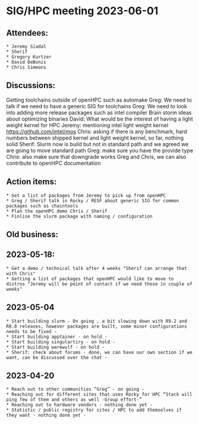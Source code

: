 # SIG/HPC meeting 2023-06-01

## Attendees:
    * Jeremy Siadal
    * Sherif
    * Gregory Kurtzer
    * David DeBonis
    * Chris Simmons

## Discussions:
Getting toolchains outside of openHPC such as automake
Greg: We need to talk if we need to have a generic SIG for toolchains
Greg: We need to look into adding more release packages such as intel compiler
Brain storm ideas about optimizing binaries
David: What would be the interest of having a light weight kernel for HPC
Jeremy: mentioning intel light weight kernel https://github.com/intel/mos
Chris: asking if there is any benchmark, hard numbers between shipped kernel and light weight kernel, so far, nothing solid
Sherif: Slurm now is build but not in standard path and we agreed we are going to move standard path 
Greg: make sure you have the provide type
Chris: also make sure that downgrade works
Greg and Chris, we can also contribute to openHPC documentation

## Action items:
    * Get a list of packages from Jeremy to pick up from openHPC
    * Greg / Sherif talk in Rocky / RESF about generic SIG for common packages such as chaintools
    * Plan the openHPC demo Chris / Sherif
    * Finlise the slurm package with naming / configuration

## Old business:

## 2023-05-18:
    * Get a demo / technical talk after 4 weeks "Sherif can arrange that with Chris"
    * Getting a list of packages that openHPC would like to move to distros "Jeremy will be point of contact if we need those in couple of weeks"

## 2023-05-04
    * Start building slurm - On going , a bit slowing down with R9.2 and R8.8 releases, however packages are built, some minor configurations needs to be fixed -
    * Start building apptainer - on hold -
    * Start building singulartiry - on hold -
    * Start building warewulf - on hold -
    * Sherif: check about forums - done, we can have our own section if we want, can be discussed over the chat -

## 2023-04-20
    * Reach out to other communities “Greg” - on going -
    * Reaching out for different sites that uses Rocky for HPC “Stack will ping few of them and others as well -Group effort-”
    * Reaching out to hardware vendors - nothing done yet -
    * Statistic / public registry for sites / HPC to add themselves if they want - nothing done yet -
